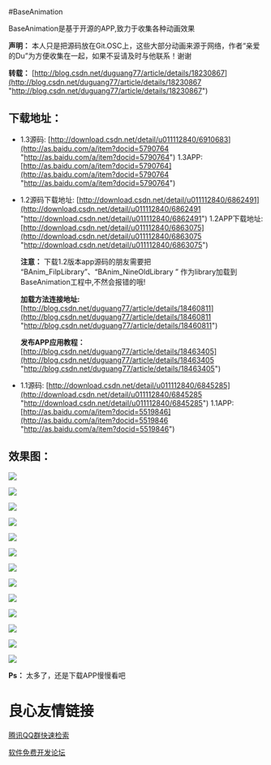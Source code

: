 #BaseAnimation

BaseAnimation是基于开源的APP,致力于收集各种动画效果

**声明：** 本人只是把源码放在Git.OSC上，这些大部分动画来源于网络，作者“亲爱的Du”为方便收集在一起，如果不妥请及时与他联系！谢谢

**转载：** [http://blog.csdn.net/duguang77/article/details/18230867](http://blog.csdn.net/duguang77/article/details/18230867 "http://blog.csdn.net/duguang77/article/details/18230867")

## 下载地址：

* 1.3源码: [http://download.csdn.net/detail/u011112840/6910683](http://as.baidu.com/a/item?docid=5790764 "http://as.baidu.com/a/item?docid=5790764")
  1.3APP: [http://as.baidu.com/a/item?docid=5790764](http://as.baidu.com/a/item?docid=5790764 "http://as.baidu.com/a/item?docid=5790764")

* 1.2源码下载地址: [http://download.csdn.net/detail/u011112840/6862491](http://download.csdn.net/detail/u011112840/6862491 "http://download.csdn.net/detail/u011112840/6862491")
  1.2APP下载地址: [http://download.csdn.net/detail/u011112840/6863075](http://download.csdn.net/detail/u011112840/6863075 "http://download.csdn.net/detail/u011112840/6863075")

	**注意：**
	下载1.2版本app源码的朋友需要把 “BAnim_FilpLibrary”、“BAnim_NineOldLibrary ” 作为library加载到BaseAnimation工程中,不然会报错的哦!

	**加载方法连接地址:** [http://blog.csdn.net/duguang77/article/details/18460811](http://blog.csdn.net/duguang77/article/details/18460811 "http://blog.csdn.net/duguang77/article/details/18460811")

	**发布APP应用教程：** [http://blog.csdn.net/duguang77/article/details/18463405](http://blog.csdn.net/duguang77/article/details/18463405 "http://blog.csdn.net/duguang77/article/details/18463405")

* 1.1源码: [http://download.csdn.net/detail/u011112840/6845285](http://download.csdn.net/detail/u011112840/6845285 "http://download.csdn.net/detail/u011112840/6845285")
  1.1APP: [http://as.baidu.com/a/item?docid=5519846](http://as.baidu.com/a/item?docid=5519846 "http://as.baidu.com/a/item?docid=5519846")


## 效果图：

![](http://img.blog.csdn.net/20140210222131968) 

![](http://img.blog.csdn.net/20140210222136578)

![](http://img.blog.csdn.net/20140210222220828)

![](http://img.blog.csdn.net/20140210222248843)

![](http://img.blog.csdn.net/20140210222320234)

![](http://img.blog.csdn.net/20140210222913796)

![](http://img.blog.csdn.net/20140210223030968)

![](http://img.blog.csdn.net/20140210223049765)

![](http://img.blog.csdn.net/20140118201743640)

![](http://img.blog.csdn.net/20140118201846609)

![](http://img.blog.csdn.net/20140118201910203)

![](http://img.blog.csdn.net/20140118202016406)

![](http://img.blog.csdn.net/20140118195923312)



**Ps：** 太多了，还是下载APP慢慢看吧

 # 良心友情链接

[腾讯QQ群快速检索](http://u.720life.cn/s/8cf73f7c)

[软件免费开发论坛](http://u.720life.cn/s/bbb01dc0)